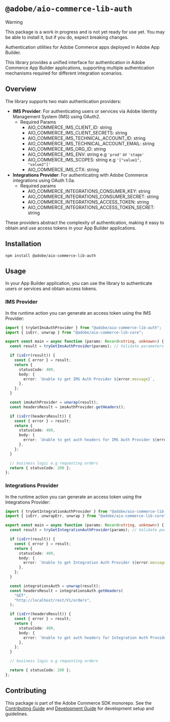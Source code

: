 # `@adobe/aio-commerce-lib-auth`

> [!WARNING]
> This package is a work in progress and is not yet ready for use yet. You may be able to install it, but if you do, expect breaking changes.

Authentication utilities for Adobe Commerce apps deployed in Adobe App Builder.

This library provides a unified interface for authentication in Adobe Commerce App Builder applications, supporting multiple authentication mechanisms required for different integration scenarios.

## Overview

The library supports two main authentication providers:

- **IMS Provider**: For authenticating users or services via Adobe Identity Management System (IMS) using OAuth2.
  - Required Params
    - AIO_COMMERCE_IMS_CLIENT_ID: string
    - AIO_COMMERCE_IMS_CLIENT_SECRETS: string
    - AIO_COMMERCE_IMS_TECHNICAL_ACCOUNT_ID: string
    - AIO_COMMERCE_IMS_TECHNICAL_ACCOUNT_EMAIL: string
    - AIO_COMMERCE_IMS_ORG_ID: string
    - AIO_COMMERCE_IMS_ENV: string e.g `'prod'` or `'stage'`
    - AIO_COMMERCE_IMS_SCOPES: string e.g `'["value1", "value2"]'`
    - AIO_COMMERCE_IMS_CTX: string
- **Integrations Provider**: For authenticating with Adobe Commerce integrations using OAuth 1.0a.
  - Required params
    - AIO_COMMERCE_INTEGRATIONS_CONSUMER_KEY: string
    - AIO_COMMERCE_INTEGRATIONS_CONSUMER_SECRET: string
    - AIO_COMMERCE_INTEGRATIONS_ACCESS_TOKEN: string
    - AIO_COMMERCE_INTEGRATIONS_ACCESS_TOKEN_SECRET: string

These providers abstract the complexity of authentication, making it easy to obtain and use access tokens in your App Builder applications.

## Installation

```shell
npm install @adobe/aio-commerce-lib-auth
```

## Usage

In your App Builder application, you can use the library to authenticate users or services and obtain access tokens.

### IMS Provider

In the runtime action you can generate an access token using the IMS Provider:

```typescript
import { tryGetImsAuthProvider } from "@adobe/aio-commerce-lib-auth";
import { isErr, unwrap } from "@adobe/aio-commerce-lib-core";

export const main = async function (params: Record<string, unknown>) {
  const result = tryGetImsAuthProvider(params); // Validate parameters and get the integration auth provider

  if (isErr(result)) {
    const { error } = result;
    return {
      statusCode: 400,
      body: {
        error: `Unable to get IMS Auth Provider ${error.message}`,
      },
    };
  }

  const imsAuthProvider = unwrap(result);
  const headersResult = imsAuthProvider.getHeaders();

  if (isErr(headersResult)) {
    const { error } = result;
    return {
      statusCode: 400,
      body: {
        error: `Unable to get auth headers for IMS Auth Provider ${error.message}`,
      },
    };
  }

  // business logic e.g requesting orders
  return { statusCode: 200 };
};
```

### Integrations Provider

In the runtime action you can generate an access token using the Integrations Provider:

```typescript
import { tryGetIntegrationAuthProvider } from "@adobe/aio-commerce-lib-auth";
import { isErr, unwrapErr, unwrap } from "@adobe/aio-commerce-lib-core";

export const main = async function (params: Record<string, unknown>) {
  const result = tryGetIntegrationAuthProvider(params); // Validate parameters and get the integration auth provider

  if (isErr(result)) {
    const { error } = result;
    return {
      statusCode: 400,
      body: {
        error: `Unable to get Integration Auth Provider ${error.message}`,
      },
    };
  }

  const integrationsAuth = unwrap(result);
  const headersResult = integrationsAuth.getHeaders(
    "GET",
    "http://localhost/rest/V1/orders",
  );

  if (isErr(headersResult)) {
    const { error } = result;
    return {
      statusCode: 400,
      body: {
        error: `Unable to get auth headers for Integration Auth Provider ${error.message}`,
      },
    };
  }

  // business logic e.g requesting orders

  return { statusCode: 200 };
};
```

## Contributing

This package is part of the Adobe Commerce SDK monorepo. See the [Contributing Guide](https://github.com/adobe/aio-commerce-sdk/blob/main/.github/CONTRIBUTING.md) and [Development Guide](https://github.com/adobe/aio-commerce-sdk/blob/main/.github/DEVELOPMENT.md) for development setup and guidelines.
